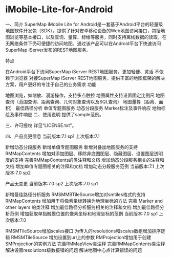 # iMobile-Lite-for-Android

一、简介
SuperMap iMobile Lite for Android是一套基于Android平台的轻量级地图软件开发包（SDK），提供了针对安卓移动设备的Web地图访问接口，包括地图浏览等基本接口，以及查询、量算、标绘等服务，同时支持离线数据的读取，在无网络条件下仍可便捷的访问地图。通过该产品可以在Android平台下快速访问SuperMap iServer发布的REST地图服务。

特点

在Android平台下访问SuperMap iServer REST地图服务，更加轻便、灵活
不依赖于浏览器
对接SuperMap iServer REST地图服务，提供丰富的地图框架的解决方案，用户更好的专注于自己的业务需求
功能

地图浏览，如缩放、漫游操作，支持多点触控
地图属性支持设置固定比例尺
地图查询（范围查询、距离查询、几何对象查询以及SQL查询）
地图量算（距离、面积）
最佳路径分析
单值专题图服务
动态分段服务
Marker标注及事件响应
地物标绘及事件响应
二、使用说明
提供了sample范例。

三、许可授权
详见“LICENSE.txt”。

四、产品变更信息
当前版本:7.1 sp1 上次版本:7.1

新增动态分段服务
新增单值专题图服务
新增对叠加地图服务的支持
RMMapContents 增加对添加图层、移除非底图图层、隐藏图层、设置图层透明度的支持
完善RMMapContents的类注释和文档
增加动态分段服务相关的注释和文档
增加单值专题图相关的注释和文档
增加动态分段服务范例
当前版本:7.1 上次版本:7.0 sp2

产品无变更
当前版本:7.0 sp2 上次版本:7.0 sp1

新增最佳路径分析服务
RMSMMBTileSource增加对smtiles格式的支持
RMMapContents 增加用于将像素坐标转换为地理坐标的方法
完善 Marker and other layers 的类注释
增加最佳路径分析服务相关的注释和文档
增加最佳路径分析范例
增加获取单指触摸位置的像素坐标和地理坐标的范例
当前版本:7.0 sp1 上次版本:7.0

RMSMTileSource增加scales接口
为传入的resolutions和scales数组增加排序逻辑
RMSMTileSource 增加设置到url上的参数
RMProjection增加用于创建SMProjection的实例方法
完善RMMapView类注释
完善RMMapContents类注释
解决设置resolutions级数报错的问题
解决地图中心点计算错误的问题
